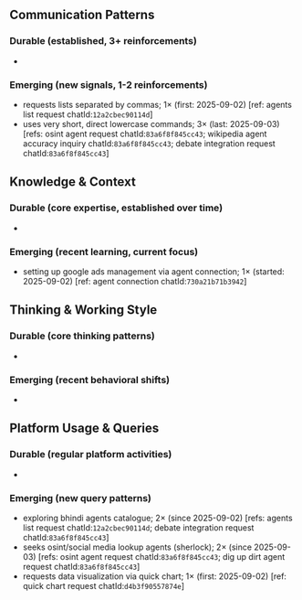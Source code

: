 ## Communication Patterns
### Durable (established, 3+ reinforcements)
-

### Emerging (new signals, 1-2 reinforcements)
- requests lists separated by commas; 1× (first: 2025-09-02) [ref: agents list request chatId:`12a2cbec90114d`]
- uses very short, direct lowercase commands; 3× (last: 2025-09-03) [refs: osint agent request chatId:`83a6f8f845cc43`; wikipedia agent accuracy inquiry chatId:`83a6f8f845cc43`; debate integration request chatId:`83a6f8f845cc43`]

## Knowledge & Context
### Durable (core expertise, established over time)
-

### Emerging (recent learning, current focus)
- setting up google ads management via agent connection; 1× (started: 2025-09-02) [ref: agent connection chatId:`730a21b71b3942`]

## Thinking & Working Style
### Durable (core thinking patterns)
-

### Emerging (recent behavioral shifts)
-

## Platform Usage & Queries
### Durable (regular platform activities)
-

### Emerging (new query patterns)
- exploring bhindi agents catalogue; 2× (since 2025-09-02) [refs: agents list request chatId:`12a2cbec90114d`; debate integration request chatId:`83a6f8f845cc43`]
- seeks osint/social media lookup agents (sherlock); 2× (since 2025-09-03) [refs: osint agent request chatId:`83a6f8f845cc43`; dig up dirt agent request chatId:`83a6f8f845cc43`]
- requests data visualization via quick chart; 1× (first: 2025-09-02) [ref: quick chart request chatId:`d4b3f90557874e`]
